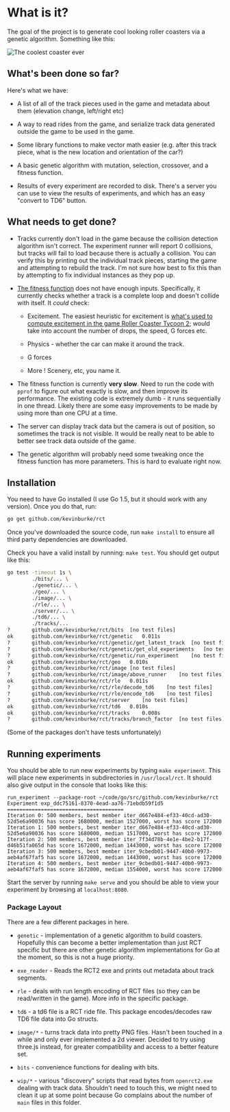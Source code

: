 # What is it?

The goal of the project is to generate cool looking roller coasters via a
genetic algorithm. Something like this:

<img
src="https://kev.inburke.com/slides/coasters/images/double-dare-better.png"
alt="The coolest coaster ever" />

## What's been done so far?

Here's what we have:

- A list of all of the track pieces used in the game and metadata about them
  (elevation change, left/right etc)

- A way to read rides from the game, and serialize track data generated outside
  the game to be used in the game.

- Some library functions to make vector math easier (e.g. after this track
piece, what is the new location and orientation of the car?)

- A basic genetic algorithm with mutation, selection, crossover, and a fitness
  function.

- Results of every experiment are recorded to disk. There's a server you can
use to view the results of experiments, and which has an easy "convert to TD6"
button.

## What needs to get done?

- Tracks currently don't load in the game because the collision detection
algorithm isn't correct. The experiment runner will report 0 collisions,
but tracks will fail to load because there is actually a collision. You can
verify this by printing out the individual track pieces, starting the game and
attempting to rebuild the track. I'm not sure how best to fix this than by
attempting to fix individual instances as they pop up.

- [The fitness function][fitness] does not have enough inputs. Specifically, it
currently checks whether a track is a complete loop and doesn't collide with
itself. It *could* check:

    - Excitement. The easiest heuristic for excitement is [what's
    used to compute excitement in the game Roller Coaster Tycoon
    2][openrct2-excitement]; would take into account the number of drops, the
    speed, G forces etc.

    - Physics - whether the car can make it around the track.

    - G forces

    - More ! Scenery, etc, you name it.

- The fitness function is currently **very slow**. Need to run the code with
`pprof` to figure out what exactly is slow, and then improve its performance.
The existing code is extremely dumb - it runs sequentially in one thread.
Likely there are some easy improvements to be made by using more than one CPU
at a time.

- The server can display track data but the camera is out of position, so
sometimes the track is not visible. It would be really neat to be able to
better see track data outside of the game.

- The genetic algorithm will probably need some tweaking once the fitness
function has more parameters. This is hard to evaluate right now.

[fitness]: https://github.com/kevinburke/rct/blob/master/genetic/rct2.go#L436
[openrct2-excitement]: https://github.com/OpenRCT2/OpenRCT2/blob/develop/src/ride/ride_ratings.c#L2106

## Installation

You need to have Go installed (I use Go 1.5, but it should work with any
version). Once you do that, run:

```bash
go get github.com/kevinburke/rct
```

Once you've downloaded the source code, run `make install` to ensure all third
party dependencies are downloaded.

Check you have a valid install by running: `make test`. You should get output
like this:

```bash
go test -timeout 1s \
		./bits/... \
		./genetic/... \
		./geo/... \
		./image/... \
		./rle/... \
		./server/... \
		./td6/... \
		./tracks/...
?   	github.com/kevinburke/rct/bits	[no test files]
ok  	github.com/kevinburke/rct/genetic	0.011s
?   	github.com/kevinburke/rct/genetic/get_latest_track	[no test files]
?   	github.com/kevinburke/rct/genetic/get_old_experiments	[no test files]
?   	github.com/kevinburke/rct/genetic/run_experiment	[no test files]
ok  	github.com/kevinburke/rct/geo	0.010s
?   	github.com/kevinburke/rct/image	[no test files]
?   	github.com/kevinburke/rct/image/above_runner	[no test files]
ok  	github.com/kevinburke/rct/rle	0.011s
?   	github.com/kevinburke/rct/rle/decode_td6	[no test files]
?   	github.com/kevinburke/rct/rle/encode_td6	[no test files]
?   	github.com/kevinburke/rct/server	[no test files]
ok  	github.com/kevinburke/rct/td6	0.010s
ok  	github.com/kevinburke/rct/tracks	0.008s
?   	github.com/kevinburke/rct/tracks/branch_factor	[no test files]
```

(Some of the packages don't have tests unfortunately)

## Running experiments

You should be able to run new experiments by typing `make experiment`. This
will place new experiments in subdirectories in `/usr/local/rct`. It should
also give output in the console that looks like this:

```
run_experiment --package-root ~/code/go/src/github.com/kevinburke/rct
Experiment exp_ddc75161-8370-4ead-aa76-71ebdb59f1d5
======================================
Iteration 0: 500 members, best member iter_d667e484-ef33-40cd-ad30-52d5e6a90036 has score 1680000, median 1527000, worst has score 172000
Iteration 1: 500 members, best member iter_d667e484-ef33-40cd-ad30-52d5e6a90036 has score 1680000, median 1517000, worst has score 172000
Iteration 2: 500 members, best member iter_7f34d78b-4e1e-4be2-b17f-d46b51fa065d has score 1672000, median 1443000, worst has score 172000
Iteration 3: 500 members, best member iter_9cbedb01-9447-40b0-9973-aeb4af67faf5 has score 1672000, median 1443000, worst has score 172000
Iteration 4: 500 members, best member iter_9cbedb01-9447-40b0-9973-aeb4af67faf5 has score 1672000, median 1554000, worst has score 172000
```

Start the server by running `make serve` and you should be able to view your
experiment by browsing at `localhost:8080`.

### Package Layout

There are a few different packages in here.

- `genetic` - implementation of a genetic algorithm to build coasters.
  Hopefully this can become a better implementation than just RCT specific but
  there are other genetic algorithm implementations for Go at the moment, so
  this is not a huge priority.

- `exe_reader` - Reads the RCT2 exe and prints out metadata about track
segments.

- `rle` - deals with run length encoding of RCT files (so they can be
read/written in the game). More info in the specific package.

- `td6` - a td6 file is a RCT ride file. This package encodes/decodes raw TD6
file data into Go structs.

- `image/*` - turns track data into pretty PNG files. Hasn't been touched in
  a while and only ever implemented a 2d viewer. Decided to try using three.js
  instead, for greater compatibility and access to a better feature set.

- `bits` - convenience functions for dealing with bits.

- `wip/*` - various "discovery" scripts that read bytes from `openrct2.exe`
dealing with track data. Shouldn't need to touch this, we might need to clean
it up at some point because Go complains about the number of `main` files in
this folder.
